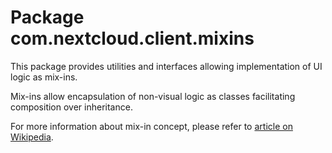 # Package com.nextcloud.client.mixins

This package provides utilities and interfaces 
allowing implementation of UI logic as mix-ins.

Mix-ins allow encapsulation of non-visual logic
as classes facilitating composition over inheritance.

For more information about mix-in concept, please
refer to [article on Wikipedia](https://en.wikipedia.org/wiki/Mixin).
